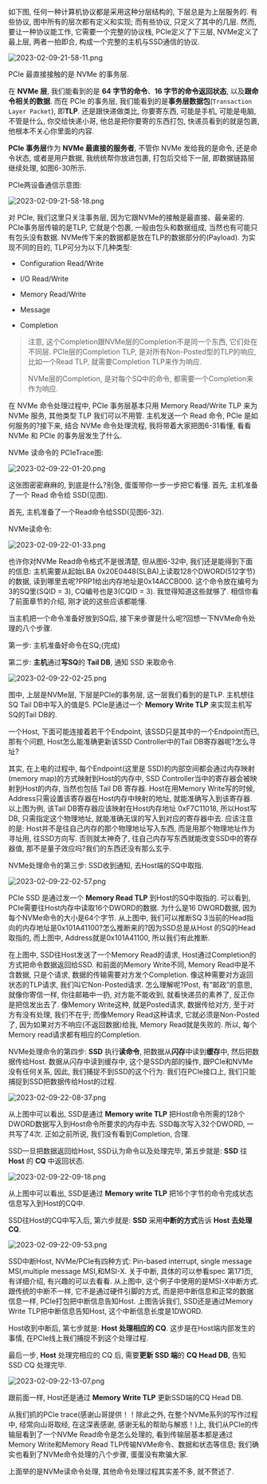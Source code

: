 
如下图, 任何一种计算机协议都是采用这种分层结构的, 下层总是为上层服务的. 有些协议, 图中所有的层次都有定义和实现; 而有些协议, 只定义了其中的几层. 然而, 要让一种协议能工作, 它需要一个完整的协议栈, PCIe定义了下三层, NVMe定义了最上层, 两者一拍即合, 构成一个完整的主机与SSD通信的协议.

![2023-02-09-21-58-11.png](./images/2023-02-09-21-58-11.png)

PCIe 最直接接触的是 NVMe 的事务层.

在 **NVMe 层**, 我们能看到的是 **64 字节的命令**、**16 字节的命令返回状态**, 以及**跟命令相关的数据**. 而在 PCIe 的事务层, 我们能看到的是**事务层数据包**(`Transaction Layer Packet`), 即**TLP**. 还是跟快递做类比, 你要寄东西, 可能是手机, 可能是电脑, 不管是什么, 你交给快递小哥, 他总是把你要寄的东西打包, 快递员看到的就是包裹, 他根本不关心你里面的内容.

**PCIe 事务层**作为 **NVMe 最直接的服务者**, 不管你 NVMe 发给我的是命令, 还是命令状态, 或者是用户数据, 我统统帮你放进包裹, 打包后交给下一层, 即数据链路层继续处理, 如图6-30所示.

PCIe两设备通信示意图:

![2023-02-09-21-58-18.png](./images/2023-02-09-21-58-18.png)

对 PCIe, 我们这里只关注事务层, 因为它跟NVMe的接触是最直接、最亲密的. PCIe事务层传输的是TLP, 它就是个包裹, 一般由包头和数据组成, 当然也有可能只有包头没有数据. NVMe传下来的数据都是放在TLP的数据部分的(Payload). 为实现不同的目的, TLP可分为以下几种类型: 

* Configuration Read/Write

* I/O Read/Write

* Memory Read/Write

* Message

* Completion

>注意, 这个Completion跟NVMe层的Completion不是同一个东西, 它们处在不同层. PCIe层的Completion TLP, 是对所有Non-Posted型的TLP的响应, 比如一个Read TLP, 就需要Completion TLP来作为响应.
>
> NVMe层的Completion, 是对每个SQ中的命令, 都需要一个Completion来作为响应.

在 NVMe 命令处理过程中, PCIe 事务层基本只用 Memory Read/Write TLP 来为 NVMe 服务, 其他类型 TLP 我们可以不用管. 主机发送一个 Read 命令, PCIe 是如何服务的?接下来, 结合 NVMe 命令处理流程, 我将带着大家把图6-31看懂, 看看 NVMe 和 PCIe 的事务层发生了什么.

NVMe 读命令的 PCIeTrace图:

![2023-02-09-22-01-20.png](./images/2023-02-09-22-01-20.png)

这张图密密麻麻的, 到底是什么?别急, 蛋蛋带你一步一步把它看懂. 首先, 主机准备了一个 Read 命令给 SSD(见图).

首先, 主机准备了一个Read命令给SSD(见图6-32).

NVMe读命令:

![2023-02-09-22-01-33.png](./images/2023-02-09-22-01-33.png)

也许你对NVMe Read命令格式不是很清楚, 但从图6-32中, 我们还是能得到下面的信息: 主机需要从起始LBA 0x20E0448(SLBA)上读取128个DWORD(512字节)的数据, 读到哪里去呢?PRP1给出内存地址是0x14ACCB000. 这个命令放在编号为3的SQ里(SQID = 3), CQ编号也是3(CQID = 3). 我觉得知道这些就够了. 相信你看了前面章节的介绍, 刚才说的这些应该都能懂.

当主机把一个命令准备好放到SQ后, 接下来步骤是什么呢?回想一下NVMe命令处理的八个步骤.

第一步: 主机准备好命令在SQ;(完成)

第二步: **主机**通过**写SQ**的 **Tail DB**, 通知 SSD 来取命令.

![2023-02-09-22-02-25.png](./images/2023-02-09-22-02-25.png)

图中, 上层是NVMe层, 下层是PCIe的事务层, 这一层我们看到的是TLP. 主机想往SQ Tail DB中写入的值是5. PCIe是通过一个 **Memory Write TLP** 来实现主机写SQ的Tail DB的.

一个Host, 下面可能连接着若干个Endpoint, 该SSD只是其中的一个Endpoint而已, 那有个问题, Host怎么能准确更新该SSD Controller中的Tail DB寄存器呢?怎么寻址?

其实, 在上电的过程中, 每个Endpoint(这里是 SSD)的内部空间都会通过内存映射(memory map)的方式映射到Host的内存中, SSD Controller当中的寄存器会被映射到Host的内存, 当然也包括 Tail DB 寄存器. Host在用Memory Write写的时候, Address只需设置该寄存器在Host内存中映射的地址, 就能准确写入到该寄存器. 以上图为例, 该Tail DB寄存器应该映射在Host内存地址 0xF7C11018, 所以Host写DB, 只需指定这个物理地址, 就能准确无误的写入到对应的寄存器中去. 应该注意的是: Host并不是往自己内存的那个物理地址写入东西, 而是用那个物理地址作为寻址用, 往SSD方向写. 否则就太神奇了, 往自己内存写东西就能改变SSD中的寄存器值, 那不是量子效应吗?我们的东西还没有那么玄乎.

NVMe处理命令的第三步: SSD收到通知, 去Host端的SQ中取指.

![2023-02-09-22-02-57.png](./images/2023-02-09-22-02-57.png)

PCIe SSD 是通过发一个 **Memory Read TLP** 到Host的SQ中取指的. 可以看到, PCIe需要往Host内存中读取16个DWORD的数据. 为什么是16 DWORD数据, 因为每个NVMe命令的大小是64个字节. 从上图中, 我们可以推断SQ 3当前的Head指向的内存地址是0x101A41100?怎么推断来的?因为SSD总是从Host 的SQ的Head取指的, 而上图中, Address就是0x101A41100, 所以我们有此推断.

在上图中, SSD往Host发送了一个Memory Read的请求, Host通过Completion的方式把命令数据返回给SSD. 和前面的Memory Write不同, Memory Read中是不含数据, 只是个请求, 数据的传输需要对方发个Completion. 像这种需要对方返回状态的TLP请求, 我们叫它Non-Posted请求. 怎么理解呢?Post, 有”邮政”的意思, 就像你寄信一样, 你往邮箱中一扔, 对方能不能收到, 就看快递员的素养了, 反正你是把信发出去了. 像Memory Write这种, 就是Posted请求, 数据传给对方, 至于对方有没有处理, 我们不在乎; 而像Memory Read这种请求, 它就必须是Non-Posted了, 因为如果对方不响应(不返回数据)给我, Memory Read就是失败的. 所以, 每个Memory read请求都有相应的Completion.

NVMe处理命令的第四步: **SSD** 执行**读命令**, 把数据从**闪存**中读到**缓存**中, 然后把数据传给Host. 数据从闪存中读到缓存中, 这个是SSD内部的操作, 跟PCIe和NVMe没有任何关系, 因此, 我们捕捉不到SSD的这个行为. 我们在PCIe接口上, 我们只能捕捉到SSD把数据传给Host的过程.

![2023-02-09-22-08-37.png](./images/2023-02-09-22-08-37.png)

从上图中可以看出, SSD是通过 **Memory write TLP** 把Host命令所需的128个DWORD数据写入到Host命令所要求的内存中去. SSD每次写入32个DWORD, 一共写了4次. 正如之前所说, 我们没有看到Completion, 合理.

SSD一旦把数据返回给Host, SSD认为命令以及处理完毕, 第五步就是: **SSD** 往 **Host** 的 **CQ** 中返回状态.

![2023-02-09-22-09-18.png](./images/2023-02-09-22-09-18.png)

从上图中可以看出, SSD是通过 **Memory write TLP** 把16个字节的命令完成状态信息写入到Host的CQ中.

SSD往Host的CQ中写入后, 第六步就是: **SSD** 采用**中断的方式**告诉 **Host 去处理CQ**.

![2023-02-09-22-09-53.png](./images/2023-02-09-22-09-53.png)

SSD中断Host, NVMe/PCIe有四种方式: Pin-based interrupt, single message MSI,multiple message MSI,和MSI-X. 关于中断, 具体的可以参看spec 第171页, 有详细介绍, 有兴趣的可以去看看. 从上图中, 这个例子中使用的是MSI-X中断方式. 跟传统的中断不一样, 它不是通过硬件引脚的方式, 而是把中断信息和正常的数据信息一样, PCIe打包把中断信息告知Host. 上图告诉我们, SSD还是通过Memory Write TLP把中断信息告知Host, 这个中断信息长度是1DWORD.

Host收到中断后, 第七步就是: **Host 处理相应的 CQ**. 这步是在Host端内部发生的事情, 在PCIe线上我们捕捉不到这个处理过程.

最后一步, **Host** 处理完相应的 CQ 后, 需要**更新 SSD 端**的 **CQ Head DB**, 告知 SSD CQ 处理完毕.

![2023-02-09-22-13-07.png](./images/2023-02-09-22-13-07.png)

跟前面一样, Host还是通过 **Memory Write TLP** 更新SSD端的CQ Head DB.

从我们抓的PCIe trace(感谢山哥提供！！除此之外, 在整个NVMe系列的写作过程中, 经常向山哥取经, 在这深表感谢, 感谢无私的帮助与解惑！)上, 我们从PCIe的传输层看到了一个NVMe Read命令是怎么处理的, 看到传输层基本都是通过Memory Write和Memory Read TLP传输NVMe命令、数据和状态等信息; 我们确实也看到了NVMe命令处理的八个步骤, 蛋蛋没有欺骗大家.

上面举的是NVMe读命令处理, 其他命令处理过程其实差不多, 就不赘述了.
